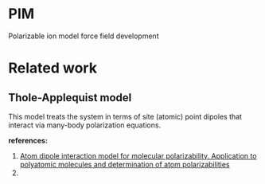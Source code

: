 # PIM
Polarizable ion model force field development

# Related work
## Thole-Applequist model
This model treats the system in terms of site (atomic) point dipoles that interact via many-body polarization equations.

**references:**  
1. [Atom dipole interaction model for molecular polarizability. Application to polyatomic molecules and determination of atom polarizabilities](https://pubs.acs.org/doi/abs/10.1021/ja00764a010?journalCode=jacsat)  
2.
